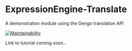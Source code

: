 # ExpressionEngine-Translate
A demonstration module using the Gengo translation API

[![Maintainability](https://api.codeclimate.com/v1/badges/fe9d721bdafa20ccf11c/maintainability)](https://codeclimate.com/github/garethtdavies/ExpressionEngine-Translate/maintainability)

Link to tutorial coming soon...
